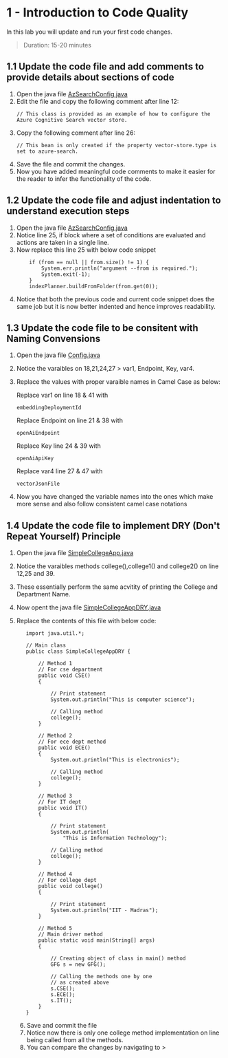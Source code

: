 # 1 - Introduction to Code Quality
In this lab you will update and run your first code changes.
> Duration: 15-20 minutes

## 1.1 Update the code file and add comments to provide details about sections of code

1. Open the java file [AzSearchConfig.java](spring-chatgpt-sample-main/spring-chatgpt-sample-cli/src/main/java/com/microsoft/azure/spring/chatgpt/sample/cli/AzSearchConfig.java)
2. Edit the file and copy the following comment after line 12:
   ```
   // This class is provided as an example of how to configure the Azure Cognitive Search vector store.
   ```
3. Copy the following comment after line 26:
   ```
   // This bean is only created if the property vector-store.type is set to azure-search.
   ```
5. Save the file and commit the changes.
6. Now you have added meaningful code comments to make it easier for the reader to infer the functionality of the code.

## 1.2 Update the code file and adjust indentation to understand execution steps

1. Open the java file [AzSearchConfig.java](spring-chatgpt-sample-main/spring-chatgpt-sample-cli/src/main/java/com/microsoft/azure/spring/chatgpt/sample/cli/CliApplication.java)
2. Notice line 25, if block where a set of conditions are evaluated and actions are taken in a single line.
3. Now replace this line 25 with below code snippet
    ```
        if (from == null || from.size() != 1) {
            System.err.println("argument --from is required.");
            System.exit(-1);
        }
        indexPlanner.buildFromFolder(from.get(0));
     ```
4. Notice that both the previous code and current code snippet does the same job but it is now better indented and hence improves readability.

## 1.3 Update the code file to be consitent with Naming Convensions

1. Open the java file [Config.java](spring-chatgpt-sample-main/spring-chatgpt-sample-cli/src/main/java/com/microsoft/azure/spring/chatgpt/sample/cli/Config.java)
2. Notice the varaibles on 18,21,24,27 > var1, Endpoint, Key, var4.
3. Replace the values with proper varaible names in Camel Case as below:

    Replace var1 on line 18 & 41 with 
    ```
    embeddingDeploymentId 
    ```
    Replace Endpoint on line 21 & 38 with 
    ```
    openAiEndpoint
    ```
    Replace Key line 24 & 39 with 
    ```
    openAiApiKey
    ```
    Replace var4 line 27 & 47 with 
    ```
    vectorJsonFile
    ```
4. Now you have changed the variable names into the ones which make more sense and also follow consistent camel case notations

## 1.4 Update the code file to implement DRY (Don't Repeat Yourself) Principle
1. Open the java file [SimpleCollegeApp.java](dry-principle/SimpleCollegeApp.java)
2. Notice the varaibles methods college(),college1() and college2() on line 12,25 and 39.
3. These essentially perform the same acvitity of printing the College and Department Name.
4. Now opent the java file [SimpleCollegeAppDRY.java](dry-principle/SimpleCollegeAppDRY.java)
5. Replace the contents of this file with below code:

   ```
      import java.util.*;
       
      // Main class
      public class SimpleCollegeAppDRY {
       
          // Method 1
          // For cse department
          public void CSE()
          {
       
              // Print statement
              System.out.println("This is computer science");
       
              // Calling method
              college();
          }
       
          // Method 2
          // For ece dept method
          public void ECE()
          {
              System.out.println("This is electronics");
       
              // Calling method
              college();
          }
       
          // Method 3
          // For IT dept
          public void IT()
          {
       
              // Print statement
              System.out.println(
                  "This is Information Technology");
       
              // Calling method
              college();
          }
       
          // Method 4
          // For college dept
          public void college()
          {
       
              // Print statement
              System.out.println("IIT - Madras");
          }
       
          // Method 5
          // Main driver method
          public static void main(String[] args)
          {
       
              // Creating object of class in main() method
              GFG s = new GFG();
       
              // Calling the methods one by one
              // as created above
              s.CSE();
              s.ECE();
              s.IT();
          }
      }
   ```
   6. Save and commit the file
   7. Notice now there is only one college method implementation on line being called from all the methods.
   8. You can compare the changes by navigating to > 
